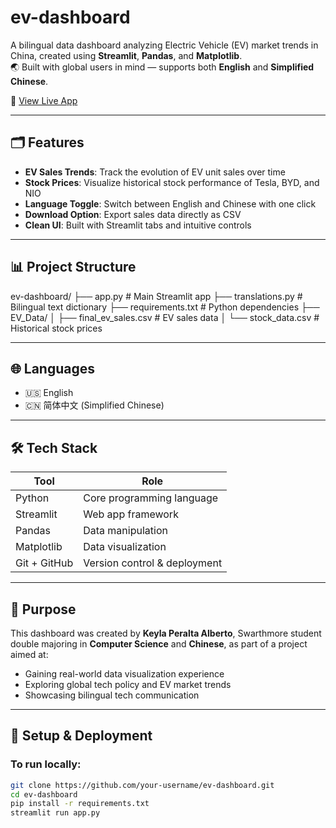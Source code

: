 # ev-dashboard

A bilingual data dashboard analyzing Electric Vehicle (EV) market trends in China, created using **Streamlit**, **Pandas**, and **Matplotlib**.  
🌏 Built with global users in mind — supports both **English** and **Simplified Chinese**.

🚀 [View Live App](https://ev-dashboard-3anmsf2jrfjei9hksayahj.streamlit.app)

---

## 🗂️ Features

- **EV Sales Trends**: Track the evolution of EV unit sales over time
- **Stock Prices**: Visualize historical stock performance of Tesla, BYD, and NIO
- **Language Toggle**: Switch between English and Chinese with one click
- **Download Option**: Export sales data directly as CSV
- **Clean UI**: Built with Streamlit tabs and intuitive controls

---

## 📊 Project Structure
ev-dashboard/
├── app.py # Main Streamlit app
├── translations.py # Bilingual text dictionary
├── requirements.txt # Python dependencies
├── EV_Data/
│ ├── final_ev_sales.csv # EV sales data
│ └── stock_data.csv # Historical stock prices

---

## 🌐 Languages

- 🇺🇸 English
- 🇨🇳 简体中文 (Simplified Chinese)

---

## 🛠️ Tech Stack

| Tool        | Role                             |
|-------------|----------------------------------|
| Python      | Core programming language        |
| Streamlit   | Web app framework                |
| Pandas      | Data manipulation                |
| Matplotlib  | Data visualization               |
| Git + GitHub| Version control & deployment     |

---

## 🎯 Purpose

This dashboard was created by **Keyla Peralta Alberto**, Swarthmore student double majoring in **Computer Science** and **Chinese**, as part of a project aimed at:

- Gaining real-world data visualization experience
- Exploring global tech policy and EV market trends
- Showcasing bilingual tech communication

---

## 📁 Setup & Deployment

### To run locally:
```bash
git clone https://github.com/your-username/ev-dashboard.git
cd ev-dashboard
pip install -r requirements.txt
streamlit run app.py
